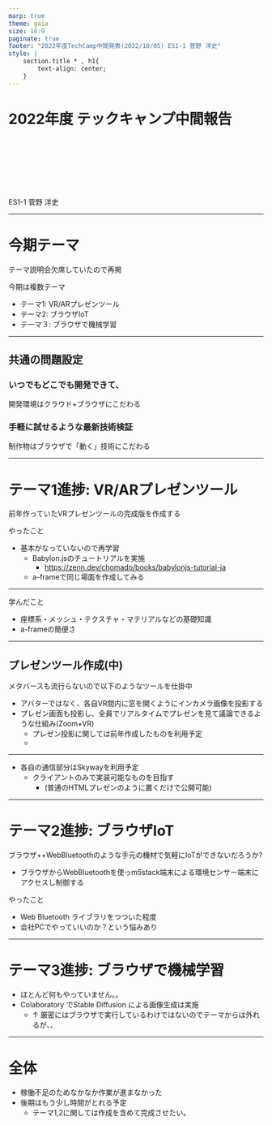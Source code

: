 ```yaml
---
marp: true
theme: gaia
size: 16:9 
paginate: true 
footer: "2022年度TechCamp中間発表(2022/10/05) ES1-1 菅野 洋史"
style: |
    section.title * , h1{
        text-align: center;
    }
---
```


# 2022年度 テックキャンプ中間報告

<br>
<br>
<br>
<br>
<br>
<br>

ES1-1 菅野 洋史

--- 

# 今期テーマ

テーマ説明会欠席していたので再掲

今期は複数テーマ
- テーマ1: VR/ARプレゼンツール
- テーマ2: ブラウザIoT
- テーマ３: ブラウザで機械学習
---

## 共通の問題設定



###  いつでもどこでも開発できて、

開発環境はクラウド+ブラウザにこだわる
### 手軽に試せるような最新技術検証

 制作物はブラウザで「動く」技術にこだわる

---
# テーマ1進捗: VR/ARプレゼンツール

前年作っていたVRプレゼンツールの完成版を作成する

やったこと
- 基本がなっていないので再学習
  -  Babylon.jsのチュートリアルを実施
     -  https://zenn.dev/chomado/books/babylonjs-tutorial-ja
  -  a-frameで同じ場面を作成してみる 

--- 

学んだこと
- 座標系・メッシュ・テクスチャ・マテリアルなどの基礎知識
- a-frameの簡便さ

--- 
## プレゼンツール作成(中)

メタバースも流行らないので以下のようなツールを仕掛中

  - アバターではなく、各自VR間内に窓を開くようにインカメラ画像を投影する
  - プレゼン画面も投影し、全員でリアルタイムでプレゼンを見て議論できるような仕組み(Zoom+VR)
    - プレゼン投影に関しては前年作成したものを利用予定
    - 
---
  - 各自の通信部分はSkywayを利用予定
    - クライアントのみで実装可能なものを目指す
      - (普通のHTMLプレゼンのように置くだけで公開可能)

---
# テーマ2進捗: ブラウザIoT

ブラウザ++WebBluetoothのような手元の機材で気軽にIoTができないだろうか? 

- ブラウザからWebBluetoothを使っm5stack端末による環境センサー端末にアクセスし制御する

やったこと

- Web Bluetooth ライブラリをつついた程度
- 会社PCでやっていいのか？という悩みあり



--- 

# テーマ3進捗: ブラウザで機械学習

- ほとんど何もやっていません。。
- Colaboratory でStable Diffusion による画像生成は実施  
  - ↑ 厳密にはブラウザで実行しているわけではないのでテーマからは外れるが、、


---
# 全体

- 稼働不足のためなかなか作業が進まなかった
- 後期はもう少し時間がとれる予定
  -  テーマ1,2に関しては作成を含めて完成させたい。